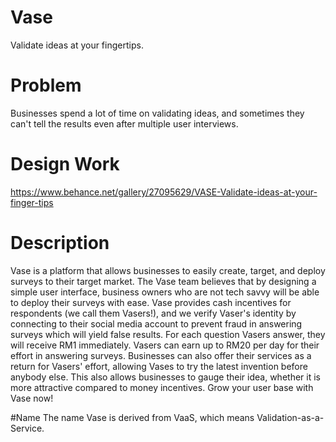 # Vase
Validate ideas at your fingertips.

# Problem
Businesses spend a lot of time on validating ideas, and sometimes they can't tell the results even after multiple user interviews. 

# Design Work
https://www.behance.net/gallery/27095629/VASE-Validate-ideas-at-your-finger-tips

# Description
Vase is a platform that allows businesses to easily create, target, and deploy surveys to their target market. The Vase team believes that by designing a simple user interface, business owners who are not tech savvy will be able to deploy their surveys with ease. Vase provides cash incentives for respondents (we call them Vasers!), and we verify Vaser's identity by connecting to their social media account to prevent fraud in answering surveys which will yield false results. For each question Vasers answer, they will receive RM1 immediately. Vasers can earn up to RM20 per day for their effort in answering surveys. Businesses can also offer their services as a return for Vasers' effort, allowing Vases to try the latest invention before anybody else. This also allows businesses to gauge their idea, whether it is more attractive compared to money incentives. Grow your user base with Vase now!

#Name
The name Vase is derived from VaaS, which means Validation-as-a-Service. 






